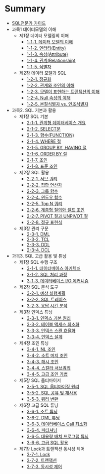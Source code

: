# Summary

* [SQL전문가 가이드](README.md)
* 과목1 데이터모델의 이해
    * 제1장 데이터 모델링의 이해
        * [1-1-1. 데이터 모델의 이해](chapter/1-1-1-데이터-모델의-이해.md)
        * [1-1-2. 엔터티(Entity)](chapter/1-1-2-엔터티-Entity-.md)
        * [1-1-3. 속성(Attribute)](chapter/1-1-3-속성-Attribute-.md)
        * [1-1-4. 관계(Relationship)](chapter/1-1-4-관계-Relationship-.md)
        * [1-1-5. 식별자](chapter/1-1-5-식별자.md)
    * 제2장 데이터 모델과 SQL
        * [1-2-1. 정규화](chapter/1-2-1-정규화.md)
        * [1-2-2. 관계와 조인의 이해](chapter/1-2-2-관계와-조인의-이해.md)
        * [1-2-3. 모델이 표현하는 트랜잭션의 이해](chapter/1-2-3-모델이-표현하는-트랜잭션의-이해.md)
        * [1-2-4. Null 속성의 이해](chapter/1-2-4-Null-속성의-이해.md)
        * [1-2-5. 본질식별자 vs. 인조식별자](chapter/1-2-5-본질식별자-vs-인조식별자.md)
* 과목2. SQL 기본과 활용
    * 제1장 SQL 기본
        * [2-1-1. 관계형 데이터베이스 개요](chapter/2-1-1-관계형-데이터베이스-개요.md)
        * [2-1-2. SELECT문](chapter/2-1-2-SELECT문.md)
        * [2-1-3. 함수(FUNCTION)](chapter/2-1-3-함수-FUNCTION-.md)
        * [2-1-4. WHERE 절](chapter/2-1-4-WHERE-절.md)
        * [2-1-5. GROUP BY, HAVING 절](chapter/2-1-5-GROUP-BY,-HAVING-절.md)
        * [2-1-6. ORDER BY 절](chapter/2-1-6-ORDER-BY-절.md)
        * [2-1-7. 조인](chapter/2-1-7-조인.md)
        * [2-1-8. 표준 조인](chapter/2-1-8-표준-조인.md)
    * 제2장 SQL 활용
        * [2-2-1. 서브 쿼리](chapter/2-2-1-서브-쿼리.md)
        * [2-2-2. 집합 연산자](chapter/2-2-2-집합-연산자.md)
        * [2-2-3. 그룹 함수](chapter/2-2-3-그룹-함수.md)
        * [2-2-4. 윈도우 함수](chapter/2-2-4-윈도우-함수.md)
        * [2-2-5. Top N 쿼리](chapter/2-2-5-Top-N-쿼리.md)
        * [2-2-6. 계층형 질의와 셀프 조인](chapter/2-2-6-계층형-질의와-셀프-조인.md)
        * [2-2-7. PIVOT 절과 UNPIVOT 절](chapter/2-2-7-PIVOT-절과-UNPIVOT-절.md)
        * [2-2-8. 정규 표현식](chapter/2-2-8-정규-표현식.md)
    * 제3장 관리 구문
        * [2-3-1. DML](chapter/2-3-1-DML.md)
        * [2-3-2. TCL](chapter/2-3-2-TCL.md)
        * [2-3-3. DDL](chapter/2-3-3-DDL.md)
        * [2-3-4. DCL](chapter/2-3-4-DCL.md)
* 과목3. SQL 고급 활용 및 튜닝
    * 제1장 SQL 수행 구조
        * [3-1-1. 데이터베이스 아키텍처](chapter/3-1-1-데이터베이스-아키텍처.md)
        * [3-1-2. SQL 처리 과정](chapter/3-1-2-SQL-처리-과정.md)
        * [3-1-3. 데이터베이스 I/O 메커니즘](chapter/3-1-3-데이터베이스-I-O-메커니즘.md)
    * 제2장 SQL 분석 도구
        * [3-2-1. 예상 실행계획](chapter/3-2-1-예상-실행계획.md)
        * [3-2-2. SQL 트레이스](chapter/3-2-2-SQL-트레이스.md)
        * [3-2-3. 응답 시간 분석](chapter/3-2-3-응답-시간-분석.md)
    * 제3장 인덱스 튜닝
        * [3-3-1. 인덱스 기본 원리](chapter/3-3-1-인덱스-기본-원리.md)
        * [3-3-2. 테이블 액세스 최소화](chapter/3-3-2-테이블-액세스-최소화.md)
        * [3-3-3. 인덱스 스캔 효율화](chapter/3-3-3-인덱스-스캔-효율화.md)
        * [3-3-4. 인덱스 설계](chapter/3-3-4-인덱스-설계.md)
    * 제4장 조인 튜닝
        * [3-4-1. NL 조인](chapter/3-4-1-NL-조인.md)
        * [3-4-2. 소트 머지 조인](chapter/3-4-2-소트-머지-조인.md)
        * [3-4-3. 해시 조인](chapter/3-4-3-해시-조인.md)
        * [3-4-4. 스칼라 서브쿼리](chapter/3-4-4-스칼라-서브쿼리.md)
        * [3-4-5. 고급 조인 기법](chapter/3-4-5-고급-조인-기법.md)
    * 제5장 SQL 옵티마이저
        * [3-5-1. SQL 옵티마이징 원리](chapter/3-5-1-SQL-옵티마이징-원리.md)
        * [3-5-2. SQL 공유 및 재사용](chapter/3-5-2-SQL-공유-및-재사용.md)
        * [3-5-3. 쿼리 변환](chapter/3-5-3-쿼리-변환.md)
    * 제6장 고급 SQL 튜닝
        * [3-6-1. 소트 튜닝](chapter/3-6-1-소트-튜닝.md)
        * [3-6-2. DML 튜닝](chapter/3-6-2-DML-튜닝.md)
        * [3-6-3. 데이터베이스 Call 최소화](chapter/3-6-3-데이터베이스-Call-최소화.md)
        * [3-6-4. 파티셔닝](chapter/3-6-4-파티셔닝.md)
        * [3-6-5. 대용량 배치 프로그램 튜닝](chapter/3-6-5-대용량-배치-프로그램-튜닝.md)
        * [3-6-6. 고급 SQL 활용](chapter/3-6-6-고급-SQL-활용.md)
    * 제7장 Lock과 트랜잭션 동시성 제어
        * [3-7-1. Lock](chapter/3-7-1-Lock.md)
        * [3-7-2. 트랜잭션](chapter/3-7-2-트랜잭션.md)
        * [3-7-3. 동시성 제어](chapter/3-7-3-동시성-제어.md)

